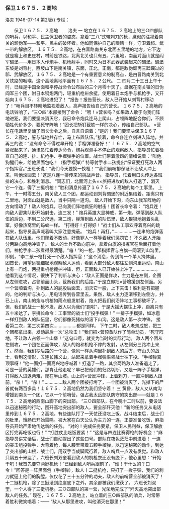 ### 保卫１６７５．２高地
洛夫
1946-07-14
第2版()
专栏：

　　保卫１６７５．２高地
　　洛夫
            一
    站立在１６７５．２高地上的三○四部队的哨兵，以和平、民主保卫者的姿态，拿着“三八”式带刺刀的枪，鹰似的注视着南关的顽伪军——和平、民主的破坏者。他如同保护自己的眼睛一样，守卫着祁、武一带的解放区。
    １６７５．２高地，在白晋路南关东北面五里地的地方，它下边就是寨上和史庄村，村前是铁路，北离北关也只有五、六里地，南面对面山就是阎军碉堡——用日本人作炮手、机枪射手，同时又为日本武器武装起来的碉堡。碉堡东坡是刘背村，西坡山下是南关镇，东面，正北，正南，都是敌伪顽再三蹂躏过的祁、武解放区，１６７５．２高地是一个有重要意义的制高点，是白晋路南关到北关铁路的咽喉，这个高地离地平面有１６７５．２公尺。
            二
    四月二十三日上午十时，已经是中国全面和平停战命令公布后的三个月零十天了。盘据在南关镇的日伪阎军三个团，附日本钢炮两门，轻重机枪卅余挺，使用着日本炮手与机枪手，又开始向１６７５．２高地进犯了！
    “报告！报告营长，敌人已开始从刘背村移动了！”哨兵目不转睛地监视着敌人，高声报告给自己的营长。
    １６７５．２高地的电话铃响了，“三○四”本部接到了命令：
    “喂！×营长吗？如果敌人敢于向我们阵地进犯，我们要坚决消灭它，我已命令炮兵连马上爬山，占领阵地配合你们，不顾牺牲代价多少，要死守阵地！”团长把斩钉截铁一样的决心，传给自己部队。
    ×营长在电话里复诵了团长命令之后，自言自语着：“是的！我们要坚决保卫１６７５．２高地，誓与阵地共存亡，马上布置队伍。”接着，命令各连立刻进入阵地，并再三的说：“没有命令不得过早开枪！手榴弹准备好！”
    １６７５．２高地的空气紧张起来了，通讯员忙着传达命令，炮兵观测手不停止的观察敌人，指导员忙着检查自己的连、排、机枪手、手榴弹手的位置。战士们带着激昂的情绪说着：“叫他狗腿们来，给他黑面包吃！（指手榴弹）”
    特等射手李二孩提出“保证要打死敌人两个指挥官。”王班长说：“我们今天要换一换枪！”“我们前哨排保证不让敌人冲上来，叫他滚回去！”这是八连一排传来的挑战声音。
    指导员，忙着用口头传达各班排的决心，和胜利消息。
    “同志们，北面河上头××旅把进攻的敌人打退了，消灭它一个连，得了三挺机枪！”胜利消息传遍了１６７５．２高地的每个工事里。
    上午，十一时零五分，南关敌人三个团，都运动到刘背碉堡的附近集结着。距离只有二里地，对面山就是敌人，当中只隔一道沟。
    敌人开始下沟，向东山我军阵地的方向懦动了！敌人的炮兵，已向我们阵地疯狂的射击！团首长命令着：
    “炮兵连！向敌人密集队形开始射击，连三发！”
    炮兵英雄大显神威，第一炮，弹落到敌人队伍的后边，不到二公尺远，第二炮，弹落到敌人的队伍里，敌人狠狠地抱着头乱窜，好像热窝里的蚂蚁一样。
    “打得好！打得好！”战士们从工事欢呼着高兴的跳起来，指导员高声喊着叫大家注意掩蔽。
    “炮兵！再打。”……………一连串的炮弹落在敌人队伍里，他们爬着不敢动，好像罪人一样等着我们惩罚它！
    不久敌人开始分两路向高地冲锋了。
    敌人的士兵不敢向前冲，拿着白旗的指挥官在后面打着他们，神枪手李二孩看得最清楚。“嘣！”的一枪，那指挥官与白旗一同滚到山沟里。
    即刻，“李二孩一枪打死一个敌人指挥官！”这个消息，传到每一个单人掩体里。
    团首长，用望远镜细密地观察敌人运动，看到大部分敌人都往左侧沟里运动，南山上有一门炮，两挺重机枪掩护冲锋，但，正面敌人已开始往上冲了………………。他看到这个情况，很快下了判断与决心：“敌人正面是佯攻，主力是在左侧，企图从左侧进攻，占领前面山头，截断我们的后路。”于是立即把×营增援到左侧面。另一个营顺着沟，扑到敌人的屁股后面去，消灭它一股，上下夹击！胜利是有把握的。他的判断与决心，用电话传到各营里去。果然，敌人主力逐渐移到左侧方，并已上山，南山的炮与机枪如雨点般发射着，炮火把我们前沿阵地工事都破坏了，但，我们的战士一枪不发，敌人以为我们“跑啦”，于是大摇大摆往上冲，距离只有五十米达了，李排长命令：工事里的战士们“投手榴弹！”
    一排子手榴弹，如冰雹一样打到敌人的队伍里，它们都像死猪似的滚下山沟。这是敌人第一次冲锋。
    接着第二次，第三次第四次………………都是同样。
    下午二时，敌人老羞成怒，把三个团都拿出来，发动最后一次“总攻击！”我们把×营预备队作了简单动员，“死守阵地，不让敌人占领一个山堡！”这句口号，就变为当时的实际行动。
    敌人两个团从左侧攻，一个团在正面佯攻，敌人的炮和机枪不停的发射，从左侧分三路冲上来了。然而，我们抄后路的一个营，像风一样从沟里扑到敌人的后方，守山头的战士，看到这情形，五连长韩义山，站起来拿着手榴弹率领战士往下投。“手榴弹真顶事呀！”他一面打一面高兴地呼喊着！打退了一路，其余两路敌人准备退走了，可是一营的英雄们，那肯让他走呢？早已把他们的归路切断，又是一阵子手榴弹，打得敌人进退两难，爬在半山坡。山上的×营反冲锋，上着刺刀，一直冲到敌人跟前，“杀！”，“杀！”……………敌人两个团被打垮了，一个团被消灭了，光掉下的尸首就有两百多具！１６７５．２高地仍然为我们坚守着！
            三
    黄昏，敌人又从南沟增援到南关一个团，它以一个前哨营，强占我太岳部队防守的突出部——就是１６７５．２高地的西南山脚下的突出部。
    “三○四部队，在今晚十二时以前，要设法以迅速秘密的行动，围歼高地突出部的敌人，要全部歼灭他！”新的任务又从电话里传到１６７５．２高地。有些连队打了一天仗还没吃上饭，战斗结束后，战士们的肚里，饿肠已开始雷鸣。被大家在白天公认为主力的一连，正要准备吃饭，麻指导员开始严肃地传达新的任务。
    “对的！完成任务要紧，保卫人民利益，保卫解放区打完再吃饭也行！”
    “打胜仗比吃饭要紧！”
    “这是与四连比赛得枪的好机会！”麻指导员讲完话后，战士们自动提出了这些口号。部队在夜色茫茫中前进着！
    一连的突击组投弹手，大背着枪，每人腰里带着五颗手榴弹，以迅速秘密的动作，到达了突出部的山根，战士们，用双手当成脚爬行着，敌人哨兵一点没有发觉。和敌人只隔五十米达了，六班长刘双奎看到敌人的机枪衣还没有脱下，他心里想：“开始干吧！我首先要夺两挺机枪！”已经到敌人哨兵跟前了，“谁！干什么的？口令！”回答是一阵黑面包（手榴弹），敌人十二挺机枪，只打了一梭子弹，我们的刺刀就逼上他们的胸膛。仅仅花了三十五分钟的功夫，敌人的前哨营全部被消灭了！十二挺机枪，除了三挺滚到绝崖底下之外，其余都被我们缴获了。
    六班长刘双奎，一个人得了三挺机枪。三○四部队的第一营，光荣地完成了“歼灭高地突出部敌人的任务。”
    现在，１６７５．２高地上，站立着的三○四部队的哨兵，时常带着胜利微笑唱着：——
    “敌人从那里进攻，叫他消灭在那里！”
